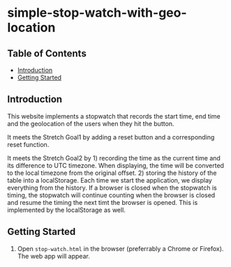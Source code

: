 # simple-stop-watch-with-geo-location

## Table of Contents
- [Introduction](#introduction)
- [Getting Started](#getting-started)


## Introduction

This website implements a stopwatch that records the start time, end time and the geolocation of the users when they hit the button.

It meets the Stretch Goal1 by adding a reset button and a corresponding reset function.

It meets the Stretch Goal2 by 1) recording the time as the current time and its difference to UTC timezone. When displaying, the time will be converted to the local timezone from the original offset. 2) storing the history of the table into a localStorage. Each time we start the application, we display everything from the history. If a browser is closed when the stopwatch is timing, the stopwatch will continue counting when the browser is closed and resume the timing the next timt the browser is opened. This is implemented by the localStorage as well.

## Getting Started

1. Open `stop-watch.html` in the browser (preferrably a Chrome or Firefox). The web app will appear.



